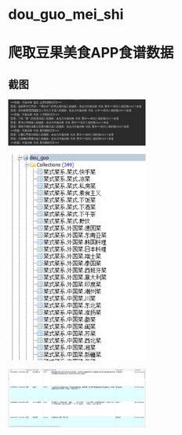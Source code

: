 # dou_guo_mei_shi
# 爬取豆果美食APP食谱数据

## 截图
<img src="https://github.com/zhibuyu/dou_guo_mei_shi/blob/master/img/爬取完毕.png?raw=true" width="280"/> <img> </br>


<img src="https://github.com/zhibuyu/dou_guo_mei_shi/blob/master/img/数据库展示1.png?raw=true" width="280"/> <img></br>


<img src="https://github.com/zhibuyu/dou_guo_mei_shi/blob/master/img/数据库展示2.png?raw=true" width="280"/> <img>
